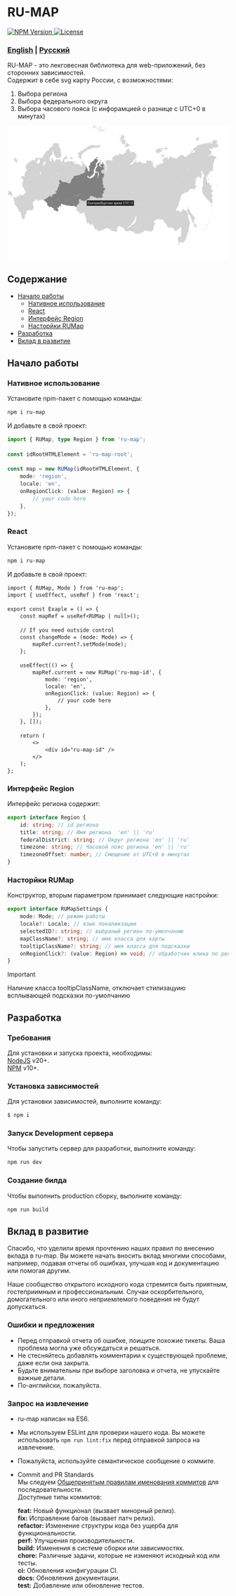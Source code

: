 # RU-MAP

<a href="https://www.npmjs.com/package/ru-map">
    <img 
        src="https://img.shields.io/npm/v/ru-map.svg?style=flat-square&colorB=51C838"
        alt="NPM Version"
    />
</a>
<a href="https://github.com/iamkun/dayjs/blob/master/LICENSE">
    <img
        src="https://img.shields.io/badge/license-MIT-brightgreen.svg?style=flat-square" alt="License"
    />
</a>

### [English](../README.md) | [Русский](./README_RU.md)

RU-MAP - это лекговесная библиотека для web-приложений, без сторонних зависимостей.<br/>
Cодержит в себе svg карту России, с возможностями:
1) Выбора региона
2) Выбора федерального округа
3) Выбора часового пояса (с инфорамцией о разнице с UTC+0 в минутах)

![Image](./preview.png)

## Содержание
- [Начало работы](#Начало-работы)
    - [Нативное использование](#Нативное-использование)
    - [React](#React)
    - [Интерфейс Region](#Интерфейс-Region)
    - [Насторйки RUMap](#Насторйки-RUMap)
- [Разработка](#Разработка)
- [Вклад в развитие](#Вклад-в-развитие)

## Начало работы

### Нативное использование
Установите npm-пакет с помощью команды:
```sh
npm i ru-map
```

И добавьте в свой проект:
```typescript
import { RUMap, type Region } from 'ru-map';

const idRootHTMLElement = 'ru-map-root';

const map = new RUMap(idRootHTMLElement, { 
    mode: 'region',
    locale: 'en',
    onRegionClick: (value: Region) => {
        // your code here
    },
});
```

### React
Установите npm-пакет с помощью команды:
```sh
npm i ru-map
```

И добавьте в свой проект:
```tsx
import { RUMap, Mode } from 'ru-map';
import { useEffect, useRef } from 'react';

export const Exaple = () => {
    const mapRef = useRef<RUMap | null>();

    // If you need outside control
    const changeMode = (mode: Mode) => {
        mapRef.current?.setMode(mode);
    };

    useEffect(() => {
        mapRef.current = new RUMap('ru-map-id', {
            mode: 'region',
            locale: 'en',
            onRegionClick: (value: Region) => {
                // your code here
            }, 
        });
    }, []);

    return (
        <>
            <div id="ru-map-id" />
        </>
    );
};
```

### Интерфейс Region
Интерфейс региона содержит:
```typescript
export interface Region {
    id: string; // id региона
    title: string; // Имя региона  'en' || 'ru'
    federalDistrict: string; // Округ региона 'en' || 'ru'
    timezone: string; // Часовой пояс региона 'en' || 'ru'
    timezoneOffset: number; // Смещение от UTC+0 в минутах
}
```

### Насторйки RUMap
Конструктор, вторым параметром принимает следующие настройки:
```typescript
export interface RUMapSettings {
    mode: Mode; // режим работы
    locale?: Locale; // язык локалиизации
    selectedID?: string; // выбраный регион по-умолчанию
    mapClassName?: string; // имя класса для карты
    tooltipClassName?: string; // имя класса для подсказки
    onRegionClick?: (value: Region) => void; // обработчик клика по региону
}
```
> [!IMPORTANT]
> Наличие класса tooltipClassName, отключает стилизацуию всплывающей подсказки по-умолчанию


## Разработка

### Требования
Для установки и запуска проекта, необходимы:<br/>
[NodeJS](https://nodejs.org/) v20+.<br/>
[NPM](https://www.npmjs.com/) v10+.

### Установка зависимостей
Для установки зависимостей, выполните команду:
```sh
$ npm i
```

### Запуск Development сервера
Чтобы запустить сервер для разработки, выполните команду:
```sh
npm run dev
```

### Создание билда
Чтобы выполнить production сборку, выполните команду: 
```sh
npm run build
```

## Вклад в развитие
Спасибо, что уделили время прочтению наших правил по внесению вклада в ru-map. Вы можете начать вносить вклад многими способами, например, подавая отчеты об ошибках, улучшая код и документацию или помогая другим.

Наше сообщество открытого исходного кода стремится быть приятным, гостеприимным и профессиональным. Случаи оскорбительного, домогательного или иного неприемлемого поведения не будут допускаться.

### Ошибки и предложения
* Перед отправкой отчета об ошибке, поищите похожие тикеты. Ваша проблема могла уже обсуждаться и решаться.
* Не стесняйтесь добавлять комментарии к существующей проблеме, даже если она закрыта.
* Будьте внимательны при выборе заголовка и отчета, не упускайте важные детали.
* По-английски, пожалуйста.

### Запрос на извлечение
* ru-map написан на ES6.
* Мы используем ESLint для проверки нашего кода. Вы можете использовать `npm run lint:fix` перед отправкой запроса на извлечение.
* Пожалуйста, используйте семантическое сообщение о коммите.
* Commit and PR Standards<br/>
    Мы следуем [Общепринятым правилам именования коммитов](https://www.conventionalcommits.org/en/v1.0.0/) для последовательности.<br/>
    Доступные типы коммитов:

    **feat:** Новый функционал (вызвает минорный релиз).<br/>
    **fix:** Исправление багов (вызвает патч релиз).<br/>
    **refactor:** Изменение структуры кода без ущерба для функциональности.<br/>
    **perf:** Улучшения производительности.<br/>
    **build:** Изменения в системе сборки или зависимостях.<br/>
    **chore:** Различные задачи, которые не изменяют исходный код или тесты.<br/>
    **ci:** Обновления конфигурации CI.<br/>
    **docs:** Обновления документации.<br/>
    **test:** Добавление или обновление тестов.<br/>
